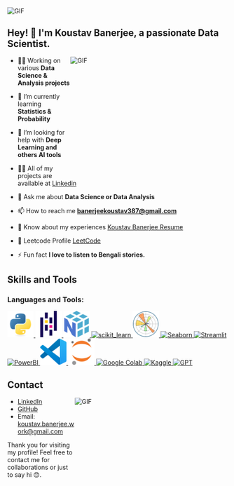 <p><img align="center" height="200" width="550" src="https://github.com/KoKoustav/KoKoustav/assets/146055901/ddd6fc10-62ea-4da5-b468-3fd377337e1d" alt="GIF"/><p/>

## Hey! 👋 I'm Koustav Banerjee, a passionate Data Scientist.
<img align="right" height="270" width="360" src="https://github.com/KoKoustav/KoKoustav/assets/146055901/d2a481db-8292-4688-93ee-ede8aae06861.gif" alt="GIF"/>

- 👨‍💻 Working on various **Data Science & Analysis projects**

- 🌱 I’m currently learning **Statistics & Probability**

- 🤝 I’m looking for help with **Deep Learning and others AI tools**

- 👨‍💻 All of my projects are available at [Linkedin](https://www.linkedin.com/in/coderkoustav/)

- 💬 Ask me about **Data Science or Data Analysis**

- 📫 How to reach me **banerjeekoustav387@gmail.com**

- 📄 Know about my experiences [Koustav Banerjee Resume](https://tinyurl.com/Koustav-Banerjee-Resume)

<!---- 🧠 Kaggle Profile [Kaggle](https://www.kaggle.com/rickko)-->
- 👀 Leetcode Profile [LeetCode](https://leetcode.com/u/koustavb12/)

- ⚡ Fun fact **I love to listen to Bengali stories.**

## Skills and Tools
<h3 align="left">Languages and Tools:</h3>
<p align="left"> 
  <a href="https://www.python.org" target="_blank" rel="noreferrer"> 
    <img src="https://raw.githubusercontent.com/devicons/devicon/master/icons/python/python-original.svg" alt="Python" width="60" height="60"/> 
  </a> 
  <a href="https://pandas.pydata.org/" target="_blank" rel="noreferrer"> 
    <img src="https://raw.githubusercontent.com/devicons/devicon/2ae2a900d2f041da66e950e4d48052658d850630/icons/pandas/pandas-original.svg" alt="Pandas" width="60" height="60"/> 
  </a> 
  <a href="https://numpy.org/" target="_blank" rel="noreferrer"> 
    <img src="https://raw.githubusercontent.com/devicons/devicon/master/icons/numpy/numpy-original.svg" alt="NumPy" width="60" height="60"/> 
  </a>
  <a href="https://scikit-learn.org/" target="_blank" rel="noreferrer"> 
    <img src="https://upload.wikimedia.org/wikipedia/commons/0/05/Scikit_learn_logo_small.svg" alt="scikit_learn" width="60" height="60"/> 
  </a> 
  <a href="https://matplotlib.org/" target="_blank" rel="noreferrer"> 
    <img src="https://raw.githubusercontent.com/devicons/devicon/master/icons/matplotlib/matplotlib-original.svg" alt="Matplotlib" width="60" height="60"/> 
  </a>
  <a href="https://seaborn.pydata.org/" target="_blank" rel="noreferrer"> 
    <img src="https://seaborn.pydata.org/_images/logo-mark-lightbg.svg" alt="Seaborn" width="60" height="60"/> 
  </a>
  <a href="https://streamlit.io/" target="_blank" rel="noreferrer"> 
    <img src="https://streamlit.io/images/brand/streamlit-logo-secondary-colormark-darktext.svg" alt="Streamlit" width="60" height="60"/> 
  </a>
  <a href="https://powerbi.microsoft.com/" target="_blank" rel="noreferrer"> 
    <img src="https://raw.githubusercontent.com/microsoft/PowerBI-Icons/main/SVG/Power-BI.svg" alt="PowerBI" width="60" height="60"/> 
  </a> 
  <a href="https://code.visualstudio.com/" target="_blank" rel="noreferrer"> 
    <img src="https://raw.githubusercontent.com/devicons/devicon/master/icons/vscode/vscode-original.svg" alt="VS Code" width="60" height="60"/> 
  </a> 
  <a href="https://jupyter.org/" target="_blank" rel="noreferrer"> 
    <img src="https://raw.githubusercontent.com/devicons/devicon/master/icons/jupyter/jupyter-original.svg" alt="Jupyter" width="60" height="60"/> 
  </a> 
  <a href="https://colab.research.google.com/" target="_blank" rel="noreferrer"> 
    <img src="https://colab.research.google.com/img/colab_favicon_256px.png" alt="Google Colab" width="60" height="60"/> 
  </a>
  <a href="https://www.kaggle.com/" target="_blank" rel="noreferrer"> 
    <img src="https://www.vectorlogo.zone/logos/kaggle/kaggle-icon.svg" alt="Kaggle" width="60" height="60"/> 
  </a>
  <a href="https://www.openai.com/research" target="_blank" rel="noreferrer"> 
   <img src="https://simpleicons.org/icons/openai.svg" alt="GPT" width="60" height="60"/> 
  </a>
</p>

## Contact
<p><img align="right" height="210" width="350" src="https://github.com/KoKoustav/KoKoustav/assets/146055901/85ea1e61-9584-4261-9b7d-22fdb06ad7a2" alt="GIF"/><p/>
  
- [LinkedIn](https://www.linkedin.com/in/coderkoustav)
- [GitHub](https://github.com/KoKoustav)
- Email: koustav.banerjee.work@gmail.com

Thank you for visiting my profile! Feel free to contact me for collaborations or just to say hi 😊.
